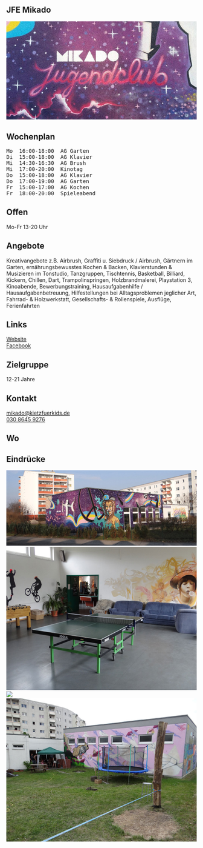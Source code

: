 ## JFE Mikado
<img id="topmedia" src="images/Mikado/1.jpg" />

## Wochenplan
<pre id="weeklyschedule">
Mo  16:00-18:00  AG Garten
Di  15:00-18:00  AG Klavier
Mi  14:30-16:30  AG Brush
Mi  17:00-20:00  Kinotag
Do  15:00-18:00  AG Klavier
Do  17:00-19:00  AG Garten
Fr  15:00-17:00  AG Kochen
Fr  18:00-20:00  Spieleabend
</pre>

## Offen
Mo-Fr 13-20 Uhr

## Angebote
<p id="activities">
Kreativangebote z.B. Airbrush, Graffiti  u. Siebdruck / Airbrush, Gärtnern im Garten, ernährungsbewusstes Kochen & Backen, Klavierstunden & Musizieren im Tonstudio, Tanzgruppen, Tischtennis, Basketball, Billiard, Kickern, Chillen, Dart, Trampolinspringen, Holzbrandmalerei, Playstation 3, Kinoabende, Bewerbungstraining, Hausaufgabenhilfe / Hausaufgabenbetreuung, Hilfestellungen bei Alltagsproblemen jeglicher Art, Fahrrad- & Holzwerkstatt, Gesellschafts- & Rollenspiele, Ausflüge, Ferienfahrten
</p>

## Links
<a target="_blank" href="https://kietzfuerkids.de/mikado/">Website</a><br>
<a target="_blank" href="https://www.facebook.com/jugendclub.mikado">Facebook</a>

## Zielgruppe
12-21 Jahre

## Kontakt
[mikado@kietzfuerkids.de](mailto:mikado@kietzfuerkids.de)<br>
<a href="tel:+493086459276">030 8645 9276</a>

## Wo
<div id="gmap"></div>
<script>window.onload = showMap('Egon-Erwin-Kisch-Straße 1a, 13059 Berlin', 0, 'gmap_mini')</script>

## Eindrücke
<div class="mediacontainer">
  <img src="images/Mikado/2.jpg" />
  <img src="images/Mikado/3.jpg" />
  <img src="images/Mikado/4.jpg" />
  <img src="images/Mikado/5.jpg" />
 </div>
